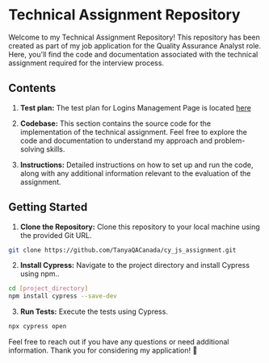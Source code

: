 # Technical Assignment Repository

Welcome to my Technical Assignment Repository! This repository has been created as part of my job application for the Quality Assurance Analyst role. Here, you'll find the code and documentation associated with the technical assignment required for the interview process.

## Contents

1. **Test plan:** The test plan for Logins Management Page is located [here](https://github.com/TanyaQACanada/cy_js_assignment/wiki/Test-plan-for-Logins-Management-Page)

2. **Codebase:** This section contains the source code for the implementation of the technical assignment. Feel free to explore the code and documentation to understand my approach and problem-solving skills.

3. **Instructions:** Detailed instructions on how to set up and run the code, along with any additional information relevant to the evaluation of the assignment.

## Getting Started

1. **Clone the Repository:** Clone this repository to your local machine using the provided Git URL.

```bash
git clone https://github.com/TanyaQACanada/cy_js_assignment.git
```
2.  **Install Cypress:** Navigate to the project directory and install Cypress using npm..
  ```bash
cd [project_directory]
npm install cypress --save-dev 
```
3. **Run Tests:** Execute the tests using Cypress.
  ```bash
npx cypress open
```

Feel free to reach out if you have any questions or need additional information. Thank you for considering my application! 🚀
